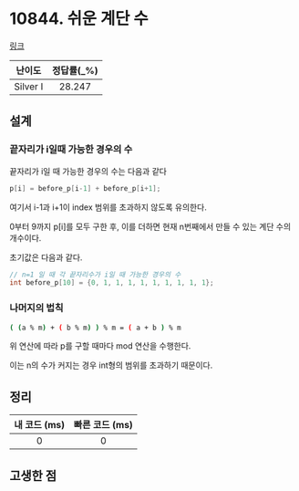 # 10844. 쉬운 계단 수

[링크](https://www.acmicpc.net/problem/10844)

|  난이도  | 정답률(\_%) |
| :------: | :---------: |
| Silver I |   28.247    |

## 설계

### 끝자리가 i일때 가능한 경우의 수

끝자리가 i일 때 가능한 경우의 수는 다음과 같다

```cpp
p[i] = before_p[i-1] + before_p[i+1];
```

여기서 i-1과 i+1이 index 범위를 초과하지 않도록 유의한다.

0부터 9까지 p[i]를 모두 구한 후, 이를 더하면 현재 n번째에서 만들 수 있는 계단 수의 개수이다.

초기값은 다음과 같다.

```cpp
// n=1 일 때 각 끝자리수가 i일 때 가능한 경우의 수
int before_p[10] = {0, 1, 1, 1, 1, 1, 1, 1, 1, 1};
```

### 나머지의 법칙

```sh
( (a % m) + ( b % m) ) % m = ( a + b ) % m
```

위 연산에 따라 p를 구할 때마다 mod 연산을 수행한다.

이는 n의 수가 커지는 경우 int형의 범위를 초과하기 때문이다.

## 정리

| 내 코드 (ms) | 빠른 코드 (ms) |
| :----------: | :------------: |
|      0       |       0        |

## 고생한 점
